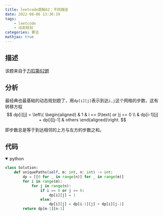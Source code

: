 ```yaml
---
title: leetcode题解62：不同路径
date: 2022-08-06 13:36:19
tags:
    - leetcode
    - 动态规划
categories: 算法
mathjax: true
---
```


## 描述

该题来自于[力扣第62题](https://leetcode-cn.com/problems/unique-paths/)

<!--more-->

## 分析

最经典也最基础的动态规划题了，用`dp[i][j]`表示到达`i,j`这个网格的步数，这有转移方程
$$
    dp[i][j] = \left\{ \begin{aligned} & 1 & i == 0\text{ or }j == 0 \\ & dp[i-1][j] + dp[i][j-1] & others \end{aligned}\right.
$$

即步数总是等于到达相邻的上方与左方的步数之和。

## 代码

<details open>
<summary>python</summary>

```python
class Solution:
    def uniquePaths(self, m: int, n: int) -> int:
        dp = [[0 for _ in range(n)] for _ in range(m)]
        for i in range(m):
            for j in range(n):
                if i == 0 or j == 0:
                    dp[i][j] = 1
                else:
                    dp[i][j] = dp[i-1][j] + dp[i][j-1]
        return dp[m-1][n-1]
```


